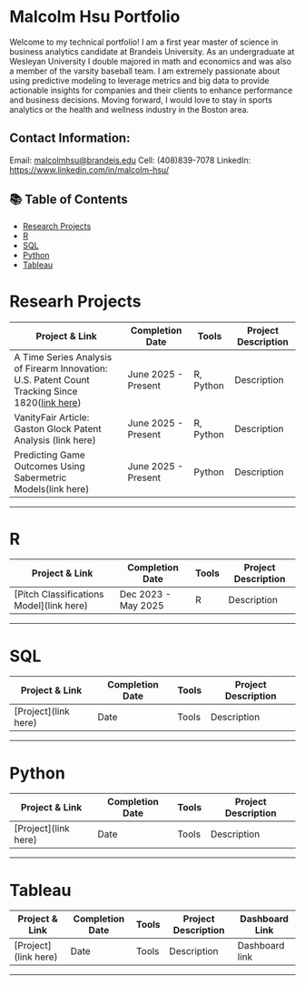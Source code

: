 # Malcolm Hsu Portfolio

Welcome to my technical portfolio! I am a first year master of science in business analytics candidate at Brandeis University. As an undergraduate at Wesleyan University I double majored in math and economics and was also a member of the varsity baseball team. I am extremely passionate about using predictive modeling to leverage metrics and big data to provide actionable insights for companies and their clients to enhance performance and business decisions. Moving forward, I would love to stay in sports analytics or the health and wellness industry in the Boston area. 


## Contact Information:
Email: malcolmhsu@brandeis.edu
Cell: (408)839-7078
LinkedIn: https://www.linkedin.com/in/malcolm-hsu/

## 📚 Table of Contents
- [Research Projects](#ResearchProjects)
- [R](#R)
- [SQL](#sql)
- [Python](#python)
- [Tableau](#tableau)

# Researh Projects

| Project & Link | Completion Date | Tools | Project Description | 
|---|---|---|---|
| A Time Series Analysis of Firearm Innovation: U.S. Patent Count Tracking Since 1820([link here](https://github.com/malcolmhsu17/Malcolm-Hsu-Technical-Portfolio/blob/main/Patent%20Project)) | June 2025 - Present | R, Python | Description |
| VanityFair Article: Gaston Glock Patent Analysis (link here) | June 2025 - Present | R, Python | Description |
| Predicting Game Outcomes Using Sabermetric Models(link here) | June 2025 - Present | Python | Description |

***

# R

| Project & Link | Completion Date | Tools | Project Description | 
|---|---|---|---|
| [Pitch Classifications Model](link here) | Dec 2023 - May 2025 | R | Description |

***

# SQL

| Project & Link | Completion Date | Tools | Project Description | 
|---|---|---|---|
| [Project](link here) | Date | Tools | Description |

***

# Python

| Project & Link | Completion Date | Tools | Project Description | 
|---|---|---|---|
| [Project](link here) | Date | Tools | Description |

***

# Tableau

| Project & Link | Completion Date | Tools | Project Description | Dashboard Link |
|---|---|---|---|---|
| [Project](link here) | Date | Tools | Description | Dashboard link |


***










